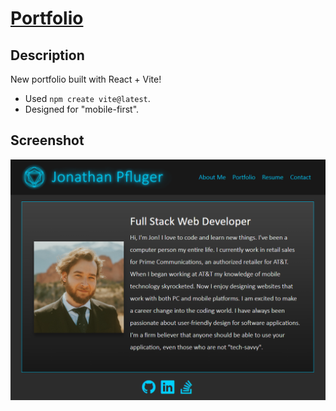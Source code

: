 # [Portfolio](https://jpdev.codes/)

## Description

New portfolio built with React + Vite!
- Used `npm create vite@latest`.
- Designed for "mobile-first".

## Screenshot

![Screenshot of my portfolio](./src/assets/images/screenshot.PNG)